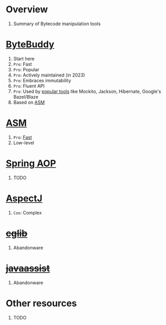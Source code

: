 # Overview

1. Summary of Bytecode manipulation tools

# [ByteBuddy](https://bytebuddy.net/#/)

1. Start here
1. `Pro`: Fast
1. `Pro`: Popular
1. `Pro`: Actively maintained (in 2023)
1. `Pro`: Embraces immutability
1. `Pro`: Fluent API
1. `Pro`: Used by [popular tools](https://github.com/raphw/byte-buddy/wiki/Projects-using-Byte-Buddy) like Mockito, Jackson, Hibernate, Google's Bazel/Blaze
1. Based on [ASM](https://asm.ow2.io/)

# [ASM](https://asm.ow2.io/)

1. `Pro`: [Fast](https://asm.ow2.io/performance.html)
1. Low-level

# [Spring AOP](TODO)

1. TODO

# [AspectJ](TODO)

1. `Con`: Complex

# ~~[cglib](TODO)~~

1. Abandonware

# ~~[javaassist](TODO)~~

1. Abandonware

# Other resources

1. TODO
